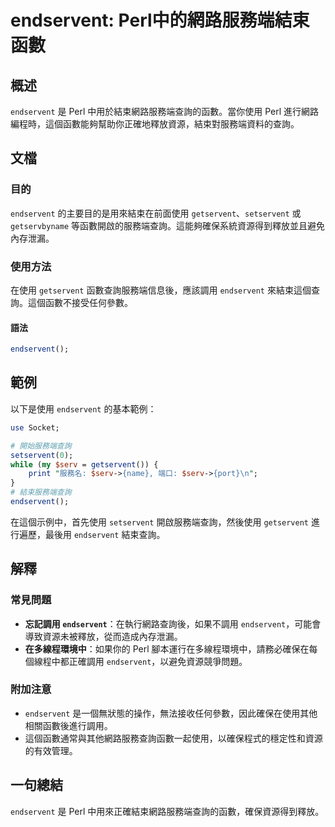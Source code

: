 <!--
Meta Description: # endservent: Perl中的網路服務端結束函數 ## 概述 `endservent` 是 Perl 中用於結束網路服務端查詢的函數。當你使用 Perl 進行網路編程時，這個函數能夠幫助你正確地釋放資源，結束對服務端資料的查詢。 ## 文檔 ### 目的 `endservent` 的主要目...
Meta Keywords: endservent, perl, getservent, setservent, serv
-->

# endservent: Perl中的網路服務端結束函數

## 概述
`endservent` 是 Perl 中用於結束網路服務端查詢的函數。當你使用 Perl 進行網路編程時，這個函數能夠幫助你正確地釋放資源，結束對服務端資料的查詢。

## 文檔
### 目的
`endservent` 的主要目的是用來結束在前面使用 `getservent`、`setservent` 或 `getservbyname` 等函數開啟的服務端查詢。這能夠確保系統資源得到釋放並且避免內存泄漏。

### 使用方法
在使用 `getservent` 函數查詢服務端信息後，應該調用 `endservent` 來結束這個查詢。這個函數不接受任何參數。

#### 語法
```perl
endservent();
```

## 範例
以下是使用 `endservent` 的基本範例：

```perl
use Socket;

# 開始服務端查詢
setservent(0);
while (my $serv = getservent()) {
    print "服務名: $serv->{name}, 端口: $serv->{port}\n";
}
# 結束服務端查詢
endservent();
```

在這個示例中，首先使用 `setservent` 開啟服務端查詢，然後使用 `getservent` 進行遍歷，最後用 `endservent` 結束查詢。

## 解釋
### 常見問題
- **忘記調用 `endservent`**：在執行網路查詢後，如果不調用 `endservent`，可能會導致資源未被釋放，從而造成內存泄漏。
- **在多線程環境中**：如果你的 Perl 腳本運行在多線程環境中，請務必確保在每個線程中都正確調用 `endservent`，以避免資源競爭問題。

### 附加注意
- `endservent` 是一個無狀態的操作，無法接收任何參數，因此確保在使用其他相關函數後進行調用。
- 這個函數通常與其他網路服務查詢函數一起使用，以確保程式的穩定性和資源的有效管理。

## 一句總結
`endservent` 是 Perl 中用來正確結束網路服務端查詢的函數，確保資源得到釋放。